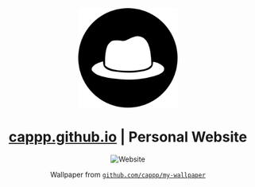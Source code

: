 <div align="center">
  <img src="./icon.png" alt="Cap" width="200px" height="200px">
  <h1><a href="https://cappp.github.io">cappp.github.io</a> | Personal Website</h1>
  <img src="https://user-images.githubusercontent.com/48036034/129101741-5fd64810-a9c0-4b66-b6f3-2850f9c3be22.png" alt="Website" width="800px" height="400px">
  <p>Wallpaper from <a href="https://github.com/cappp/my-wallpaper"><code>github.com/cappp/my-wallpaper</code></a></p>
</div>
